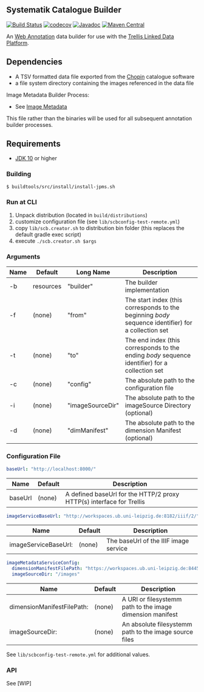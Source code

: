 ## Systematik Catalogue Builder

[![Build Status](https://travis-ci.org/ub-leipzig/systematik-catalogue-builder.png?branch=master)](https://travis-ci.org/ub-leipzig/systematik-catalogue-builder)
[![codecov](https://codecov.io/gh/ub-leipzig/systematik-catalogue-builder/branch/master/graph/badge.svg)](https://codecov.io/gh/ub-leipzig/systematik-catalogue-builder)
[![Javadoc](https://javadoc-badge.appspot.com/de.ub-leipzig/scb.creator.svg?label=javadoc)](https://ub-leipzig.github.io/systematik-catalogue-builder/apidocs/)
[![Maven Central](https://img.shields.io/maven-central/v/de.ubleipzig/scb.creator.svg)](https://mvnrepository.com/artifact/de.ubleipzig/scb.creator/0.1.0)


An [Web Annotation](https://www.w3.org/TR/annotation-model/) data builder for use with the [Trellis Linked Data Platform](https://trellis-ldp.github.io/trellis/apidocs/).

## Dependencies
* A TSV formatted data file exported from the [Chopin](http://www.schneider-mt.de/en/chopin/projekte.html) catalogue software
* a file system directory containing the images referenced in the data file

Image Metadata Builder Process:
* See [Image Metadata](https://github.com/ubleipzig/image)
   
This file rather than the binaries will be used for all subsequent annotation builder processes.

## Requirements
* [JDK 10](http://jdk.java.net/10/) or higher

### Building
    $ buildtools/src/install/install-jpms.sh

### Run at CLI
1. Unpack distribution (located in `build/distributions`)
2. customize configuration file (see `lib/scbconfig-test-remote.yml`)
3. copy `lib/scb.creator.sh` to distribution bin folder (this replaces the default gradle exec script)
4. execute `./scb.creator.sh $args`

### Arguments
| Name | Default | Long Name | Description
| ---- | ------- | --------- | -----------
| -b | resources | "builder" | The builder implementation |
| -f | (none)    | "from"    | The start index (this corresponds to the beginning _body_ sequence identifier) for a collection set |
| -t | (none)    | "to"      | The end index (this corresponds to the ending _body_ sequence identifier) for a collection set |
| -c | (none)    | "config"  | The absolute path to the configuration file |
| -i | (none)    | "imageSourceDir"  | The absolute path to the imageSource Directory (optional)|
| -d | (none)    | "dimManifest"  | The absolute path to the dimension Manifest (optional)|

### Configuration File

```yaml
baseUrl: "http://localhost:8000/"
```
| Name | Default | Description |
| ---- | ------- | ----------- |
| baseUrl | (none) | A defined baseUrl for the HTTP/2 proxy HTTP(s) interface for Trellis  |

```yaml
imageServiceBaseUrl: "http://workspaces.ub.uni-leipzig.de:8182/iiif/2/"
```

| Name | Default | Description |
| ---- | ------- | ----------- |
| imageServiceBaseUrl: | (none) | The baseUrl of the IIIF image service  |

```yaml
imageMetadataServiceConfig:
  dimensionManifestFilePath: "https://workspaces.ub.uni-leipzig.de:8445/collection/vp/meta/dimension-manifest-test-8efc742f-709e-47ea-a346-e7bdc3266b49"
  imageSourceDir: "/images"
```
| Name | Default | Description |
| ---- | ------- | ----------- |
| dimensionManifestFilePath: | (none) | A URI or filesystemm path to the image dimension manifest  |
| imageSourceDir: | (none) | An absolute filesystemm path to the image source files  |

See `lib/scbconfig-test-remote.yml` for additional values.

### API
See [WIP]